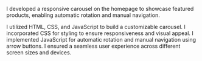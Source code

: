 I developed a responsive carousel on the homepage to showcase featured products, enabling automatic
rotation and manual navigation.

I utilized HTML, CSS, and JavaScript to build a customizable carousel.
I incorporated CSS for styling to ensure responsiveness and visual appeal.
I implemented JavaScript for automatic rotation and manual navigation using arrow buttons.
I ensured a seamless user experience across different screen sizes and devices.
